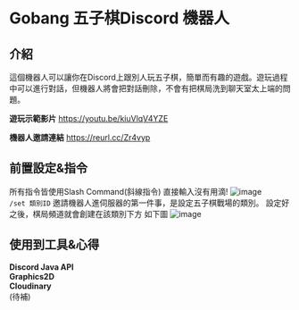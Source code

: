 # Gobang 五子棋Discord 機器人
介紹
-------------
這個機器人可以讓你在Discord上跟別人玩五子棋，簡單而有趣的遊戲。遊玩過程中可以進行對話，但機器人將會把對話刪除，不會有把棋局洗到聊天室太上端的問題。

**遊玩示範影片**
https://youtu.be/kiuVlqV4YZE  

**機器人邀請連結**
https://reurl.cc/Zr4vyp

前置設定&指令
-------------  
所有指令皆使用Slash Command(斜線指令)
直接輸入沒有用滴!
![image](https://user-images.githubusercontent.com/70361961/153366048-e17f5618-bf74-4cb2-917b-196a48d71a09.png)  
```/set 類別ID```
邀請機器人進伺服器的第一件事，是設定五子棋戰場的類別。
設定好之後，棋局頻道就會創建在該類別下方
如下圖
![image](https://user-images.githubusercontent.com/70361961/153370787-81121177-0a2c-4ec0-8b19-dfd63aa67192.png)  

使用到工具&心得
-------------
**Discord Java API**  
**Graphics2D**  
**Cloudinary**  
(待補)
